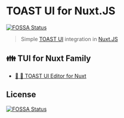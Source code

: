 # TOAST UI for Nuxt.JS
[![FOSSA Status](https://app.fossa.io/api/projects/git%2Bgithub.com%2Fnuxt-tui%2Fnuxt-tui.svg?type=shield)](https://app.fossa.io/projects/git%2Bgithub.com%2Fnuxt-tui%2Fnuxt-tui?ref=badge_shield)

> Simple [TOAST UI](https://ui.toast.com/tui-editor/) integration in [Nuxt.JS](https://nuxtjs.org)

## 👪 TUI for Nuxt Family
 - [🍞 📝 TOAST UI Editor for Nuxt](https://github.com/nuxt-tui/editor)


## License
[![FOSSA Status](https://app.fossa.io/api/projects/git%2Bgithub.com%2Fnuxt-tui%2Fnuxt-tui.svg?type=large)](https://app.fossa.io/projects/git%2Bgithub.com%2Fnuxt-tui%2Fnuxt-tui?ref=badge_large)